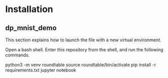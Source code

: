 # Installation

## dp_mnist_demo

This section explains how to launch the file with a new virtual environment.

Open a bash shell. Enter this repository from the shell, and run the following commands.


python3 -m venv roundtable
source roundtable/bin/activate
pip install -r requirements.txt
jupyter notebook

